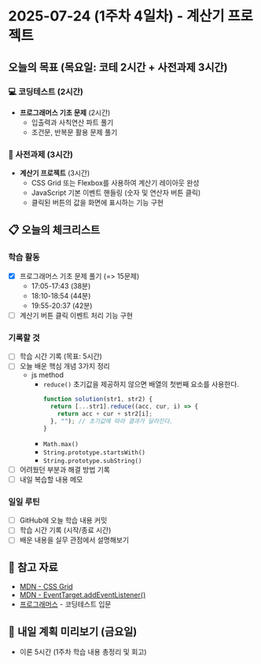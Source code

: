 # 2025-07-24 (1주차 4일차) - 계산기 프로젝트

## 오늘의 목표 (목요일: 코테 2시간 + 사전과제 3시간)

### 💻 코딩테스트 (2시간)

- **프로그래머스 기초 문제** (2시간)
  - 입출력과 사칙연산 파트 풀기
  - 조건문, 반복문 활용 문제 풀기

### 🚀 사전과제 (3시간)

- **계산기 프로젝트** (3시간)
  - CSS Grid 또는 Flexbox를 사용하여 계산기 레이아웃 완성
  - JavaScript 기본 이벤트 핸들링 (숫자 및 연산자 버튼 클릭)
  - 클릭된 버튼의 값을 화면에 표시하는 기능 구현

## 📋 오늘의 체크리스트

### 학습 활동

- [x] 프로그래머스 기초 문제 풀기 (=> 15문제)
  - 17:05-17:43 (38분)
  - 18:10-18:54 (44분)
  - 19:55-20:37 (42분)
- [ ] 계산기 버튼 클릭 이벤트 처리 기능 구현

### 기록할 것

- [ ] 학습 시간 기록 (목표: 5시간)
- [ ] 오늘 배운 핵심 개념 3가지 정리
  - js method
    - `reduce()` 초기값을 제공하지 않으면 배열의 첫번째 요소를 사용한다.
      ```javascript
      function solution(str1, str2) {
        return [...str1].reduce((acc, cur, i) => {
          return acc + cur + str2[i];
        }, ""); // 초기값에 따라 결과가 달라진다.
      }
      ```
    - `Math.max()`
    - `String.prototype.startsWith()`
    - `String.prototype.subString()`
- [ ] 어려웠던 부분과 해결 방법 기록
- [ ] 내일 복습할 내용 메모

### 일일 루틴

- [ ] GitHub에 오늘 학습 내용 커밋
- [ ] 학습 시간 기록 (시작/종료 시간)
- [ ] 배운 내용을 실무 관점에서 설명해보기

## 📝 참고 자료

- [MDN - CSS Grid](https://developer.mozilla.org/ko/docs/Web/CSS/CSS_Grid_Layout)
- [MDN - EventTarget.addEventListener()](https://developer.mozilla.org/ko/docs/Web/API/EventTarget/addEventListener)
- [프로그래머스](https://programmers.co.kr/) - 코딩테스트 입문

## 🎯 내일 계획 미리보기 (금요일)

- 이론 5시간 (1주차 학습 내용 총정리 및 회고)
